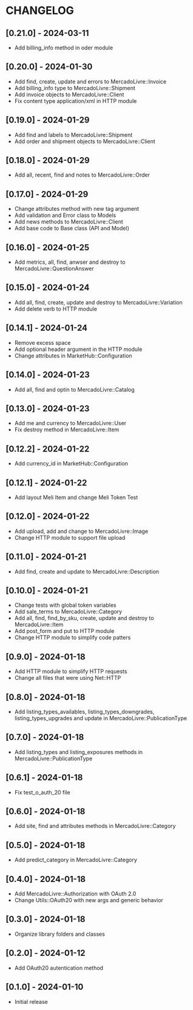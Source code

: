 # CHANGELOG

## [0.21.0] - 2024-03-11

- Add billing_info method in oder module

## [0.20.0] - 2024-01-30

- Add find, create, update and errors to MercadoLivre::Invoice
- Add billing_info type to MercadoLivre::Shipment
- Add invoice objects to MercadoLivre::Client
- Fix content type application/xml in HTTP module

## [0.19.0] - 2024-01-29

- Add find and labels to MercadoLivre::Shipment
- Add order and shipment objects to MercadoLivre::Client

## [0.18.0] - 2024-01-29

- Add all, recent, find and notes to MercadoLivre::Order

## [0.17.0] - 2024-01-29

- Change attributes method with new tag argument
- Add validation and Error class to Models
- Add news methods to MercadoLivre::Client
- Add base code to Base class (API and Model)

## [0.16.0] - 2024-01-25

- Add metrics, all, find, anwser and destroy to MercadoLivre::QuestionAnswer

## [0.15.0] - 2024-01-24

- Add all, find, create, update and destroy to MercadoLivre::Variation
- Add delete verb to HTTP module

## [0.14.1] - 2024-01-24

- Remove excess space
- Add optional header argument in the HTTP module
- Change attributes in MarketHub::Configuration

## [0.14.0] - 2024-01-23

- Add all, find and optin to MercadoLivre::Catalog

## [0.13.0] - 2024-01-23

- Add me and currency to MercadoLivre::User
- Fix destroy method in MercadoLivre::Item

## [0.12.2] - 2024-01-22

- Add currency_id in MarketHub::Configuration

## [0.12.1] - 2024-01-22

- Add layout Meli Item and change Meli Token Test

## [0.12.0] - 2024-01-22

- Add upload, add and change to MercadoLivre::Image
- Change HTTP module to support file upload

## [0.11.0] - 2024-01-21

- Add find, create and update to MercadoLivre::Description

## [0.10.0] - 2024-01-21

- Change tests with global token variables
- Add sale_terms to MercadoLivre::Category
- Add all, find, find_by_sku, create, update and destroy to MercadoLivre::Item
- Add post_form and put to HTTP module
- Change HTTP module to simplify code patters

## [0.9.0] - 2024-01-18

- Add HTTP module to simplify HTTP requests
- Change all files that were using Net::HTTP

## [0.8.0] - 2024-01-18

- Add listing_types_availables, listing_types_downgrades, listing_types_upgrades and update in MercadoLivre::PublicationType

## [0.7.0] - 2024-01-18

- Add listing_types and listing_exposures methods in MercadoLivre::PublicationType

## [0.6.1] - 2024-01-18

- Fix test_o_auth_20 file

## [0.6.0] - 2024-01-18

- Add site, find and attributes methods in MercadoLivre::Category

## [0.5.0] - 2024-01-18

- Add predict_category in MercadoLivre::Category

## [0.4.0] - 2024-01-18

- Add MercadoLivre::Authorization with OAuth 2.0
- Change Utils::OAuth20 with new args and generic behavior

## [0.3.0] - 2024-01-18

- Organize library folders and classes

## [0.2.0] - 2024-01-12

- Add OAuth20 autentication method

## [0.1.0] - 2024-01-10

- Initial release
